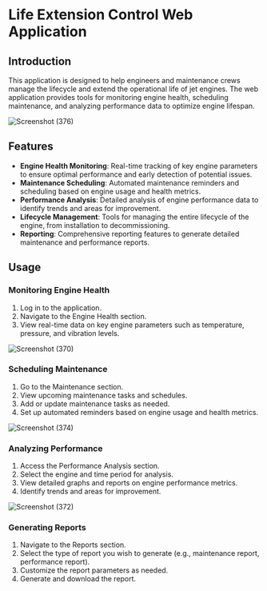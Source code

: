 # Life Extension Control Web Application


## Introduction
This application is designed to help engineers and maintenance crews manage the lifecycle and extend the operational life of jet engines. The web application provides tools for monitoring engine health, scheduling maintenance, and analyzing performance data to optimize engine lifespan.

![Screenshot (376)](https://github.com/semi-infiknight/Life_Extension_Control/assets/97100765/1c666319-d50a-4201-841c-7d4c33172bfe)

## Features

- **Engine Health Monitoring**: Real-time tracking of key engine parameters to ensure optimal performance and early detection of potential issues.
- **Maintenance Scheduling**: Automated maintenance reminders and scheduling based on engine usage and health metrics.
- **Performance Analysis**: Detailed analysis of engine performance data to identify trends and areas for improvement.
- **Lifecycle Management**: Tools for managing the entire lifecycle of the engine, from installation to decommissioning.
- **Reporting**: Comprehensive reporting features to generate detailed maintenance and performance reports.

## Usage

### Monitoring Engine Health

1. Log in to the application.
2. Navigate to the Engine Health section.
3. View real-time data on key engine parameters such as temperature, pressure, and vibration levels.

![Screenshot (370)](https://github.com/semi-infiknight/Life_Extension_Control/assets/97100765/a5b6e550-fff1-419b-99e5-650e0ebf294c)

### Scheduling Maintenance

1. Go to the Maintenance section.
2. View upcoming maintenance tasks and schedules.
3. Add or update maintenance tasks as needed.
4. Set up automated reminders based on engine usage and health metrics.

![Screenshot (374)](https://github.com/semi-infiknight/Life_Extension_Control/assets/97100765/36c098ce-528e-4543-ac65-a1422bcf6bd8)

### Analyzing Performance

1. Access the Performance Analysis section.
2. Select the engine and time period for analysis.
3. View detailed graphs and reports on engine performance metrics.
4. Identify trends and areas for improvement.

![Screenshot (372)](https://github.com/semi-infiknight/Life_Extension_Control/assets/97100765/bf5d3a78-60fc-466a-9f0f-9cce2aaa525f)

### Generating Reports

1. Navigate to the Reports section.
2. Select the type of report you wish to generate (e.g., maintenance report, performance report).
3. Customize the report parameters as needed.
4. Generate and download the report.






